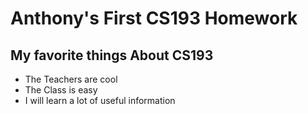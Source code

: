 # Anthony's First CS193 Homework




## My favorite things About CS193
- The Teachers are cool
- The Class is easy
- I will learn a lot of useful information
